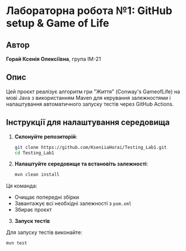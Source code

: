 # Лабораторна робота №1: GitHub setup & Game of Life

## Автор
**Горай Ксенія Олексіївна**, група ІМ-21

## Опис
Цей проєкт реалізує алгоритм гри "Життя" (Conway's GameofLife) на мові Java з використанням Maven для керування залежностями і налаштування автоматичного запуску тестів через GitHub Actions.

## Інструкції для налаштування середовища

1. **Склонуйте репозиторій**:

   ```bash
   git clone https://github.com/KseniiaHorai/Testing_Lab1.git
   cd Testing_Lab1
   ```

2. **Налаштуйте середовище та встановіть залежності**:


    ```bash
    mvn clean install
    ```

Ця команда:
- Очищає попередні збірки
- Завантажує всі необхідні залежності з `pom.xml`
- Збирає проєкт

3. **Запуск тестів**

Для запуску тестів виконайте:

```bash
mvn test
```
